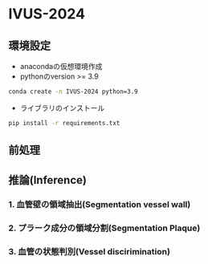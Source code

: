 # IVUS-2024


## 環境設定
- anacondaの仮想環境作成
- pythonのversion >= 3.9
```bash
conda create -n IVUS-2024 python=3.9
```

- ライブラリのインストール
```bash
pip install -r requirements.txt
```

## 前処理

## 推論(Inference)
### 1. 血管壁の領域抽出(Segmentation vessel wall)

### 2. プラーク成分の領域分割(Segmentation Plaque)

### 3. 血管の状態判別(Vessel discirimination)
